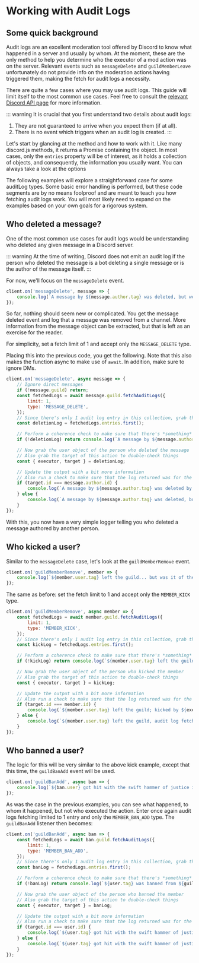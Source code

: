 # Working with Audit Logs

## Some quick background
Audit logs are an excellent moderation tool offered by Discord to know what happened in a server and usually by whom. At the moment, these are the only method to help you determine who the executor of a mod action was on the server. Relevant events such as `messageDelete` and `guildMemberLeave` unfortunately do not provide info on the moderation actions having triggered them, making the fetch for audit logs a necessity.

There are quite a few cases where you may use audit logs. This guide will limit itself to the most common use cases. Feel free to consult the [relevant Discord API page](https://discord.com/developers/docs/resources/audit-log) for more information.

::: warning
It is crucial that you first understand two details about audit logs:
1) They are not guaranteed to arrive when you expect them (if at all).
2) There is no event which triggers when an audit log is created.
:::

Let's start by glancing at the <DocsLink path="class/Guild?scrollTo=fetchAuditLogs" type="method" /> method and how to work with it. Like many discord.js methods, it returns a Promise containing the <DocsLink path="class/GuildAuditLogs" /> object. In most cases, only the `entries` property will be of interest, as it holds a collection of <DocsLink path="class/GuildAuditLogsEntry" /> objects, and consequently, the information you usually want. You can always take a look at the options 

The following examples will explore a straightforward case for some auditLog types. Some basic error handling is performed, but these code segments are by no means foolproof and are meant to teach you how fetching audit logs work. You will most likely need to expand on the examples based on your own goals for a rigorous system.

## Who deleted a message?
One of the most common use cases for audit logs would be understanding who deleted any given message in a Discord server.

::: warning
At the time of writing, Discord does not emit an audit log if the person who deleted the message is a bot deleting a single message or is the author of the message itself.
:::

For now, we'll focus on the `messageDelete` event.

```js
client.on('messageDelete', message => {
	console.log(`A message by ${message.author.tag} was deleted, but we don't know by who yet.`);
});
```

So far, nothing should seem new or complicated. You get the message deleted event and log that a message was removed from a channel. More information from the message object can be extracted, but that is left as an exercise for the reader.

For simplicity, set a fetch limit of 1 and accept only the `MESSAGE_DELETE` type.

Placing this into the previous code, you get the following. Note that this also makes the function async to make use of `await`. In addition, make sure to ignore DMs.

```js {2-9,11-12,14-16,18-25}
client.on('messageDelete', async message => {
	// Ignore direct messages
	if (!message.guild) return;
	const fetchedLogs = await message.guild.fetchAuditLogs({
		limit: 1,
		type: 'MESSAGE_DELETE',
	});
	// Since there's only 1 audit log entry in this collection, grab the first one
	const deletionLog = fetchedLogs.entries.first();

	// Perform a coherence check to make sure that there's *something*
	if (!deletionLog) return console.log(`A message by ${message.author.tag} was deleted, but no relevant audit logs were found.`);

	// Now grab the user object of the person who deleted the message
	// Also grab the target of this action to double-check things
	const { executor, target } = deletionLog;

	// Update the output with a bit more information
	// Also run a check to make sure that the log returned was for the same author's message
	if (target.id === message.author.id) {
		console.log(`A message by ${message.author.tag} was deleted by ${executor.tag}.`);
	} else {
		console.log(`A message by ${message.author.tag} was deleted, but we don't know by who.`);
	}
});
```

With this, you now have a very simple logger telling you who deleted a message authored by another person.

## Who kicked a user?

Similar to the `messageDelete` case, let's look at the `guildMemberRemove` event.

```js
client.on('guildMemberRemove', member => {
	console.log(`${member.user.tag} left the guild... but was it of their own free will?`);
});
```

The same as before: set the fetch limit to 1 and accept only the `MEMBER_KICK` type.

```js {2-7,9-10,12-14,16-22}
client.on('guildMemberRemove', async member => {
	const fetchedLogs = await member.guild.fetchAuditLogs({
		limit: 1,
		type: 'MEMBER_KICK',
	});
	// Since there's only 1 audit log entry in this collection, grab the first one
	const kickLog = fetchedLogs.entries.first();

	// Perform a coherence check to make sure that there's *something*
	if (!kickLog) return console.log(`${member.user.tag} left the guild, most likely of their own will.`);

	// Now grab the user object of the person who kicked the member
	// Also grab the target of this action to double-check things
	const { executor, target } = kickLog;

	// Update the output with a bit more information
	// Also run a check to make sure that the log returned was for the same kicked member
	if (target.id === member.id) {
		console.log(`${member.user.tag} left the guild; kicked by ${executor.tag}?`);
	} else {
		console.log(`${member.user.tag} left the guild, audit log fetch was inconclusive.`);
	}
});
```

## Who banned a user?

The logic for this will be very similar to the above kick example, except that this time, the `guildBanAdd` event will be used.

```js
client.on('guildBanAdd', async ban => {
	console.log(`${ban.user} got hit with the swift hammer of justice in the guild ${ban.guild.name}.`);
});
```

As was the case in the previous examples, you can see what happened, to whom it happened, but not who executed the action. Enter once again audit logs fetching limited to 1 entry and only the `MEMBER_BAN_ADD` type. The `guildBanAdd` listener then becomes:

```js {2-7,9-10,12-14,16-22}
client.on('guildBanAdd', async ban => {
	const fetchedLogs = await ban.guild.fetchAuditLogs({
		limit: 1,
		type: 'MEMBER_BAN_ADD',
	});
	// Since there's only 1 audit log entry in this collection, grab the first one
	const banLog = fetchedLogs.entries.first();

	// Perform a coherence check to make sure that there's *something*
	if (!banLog) return console.log(`${user.tag} was banned from ${guild.name} but no audit log could be found.`);

	// Now grab the user object of the person who banned the member
	// Also grab the target of this action to double-check things
	const { executor, target } = banLog;

	// Update the output with a bit more information
	// Also run a check to make sure that the log returned was for the same banned member
	if (target.id === user.id) {
		console.log(`${user.tag} got hit with the swift hammer of justice in the guild ${guild.name}, wielded by the mighty ${executor.tag}`);
	} else {
		console.log(`${user.tag} got hit with the swift hammer of justice in the guild ${guild.name}, audit log fetch was inconclusive.`);
	}
});
```
